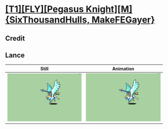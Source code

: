 # [\[T1\]\[FLY\]\[Pegasus Knight\]\[M\]{SixThousandHulls, MakeFEGayer}](../)

## Credit


	
## Lance

| Still | Animation |
| :---: | :-------: |
| ![Lance still](./Lance_000.png) | ![Lance animation](./Lance.gif) |

